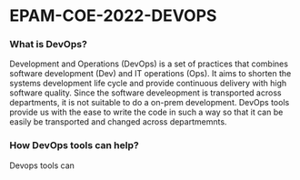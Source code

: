 # EPAM-COE-2022-DEVOPS

### What is DevOps?
Development and Operations (DevOps) is a set of practices that combines software development (Dev) and IT operations (Ops). It aims to shorten the systems 
development life cycle and provide continuous delivery with high software quality. Since the software develeopment is transported across departments, it is not 
suitable to do a on-prem development. DevOps tools provide us with the ease to write the code in such a way so that it can be easily be transported and changed across 
departmemnts.

### How DevOps tools can help?

Devops tools can 


